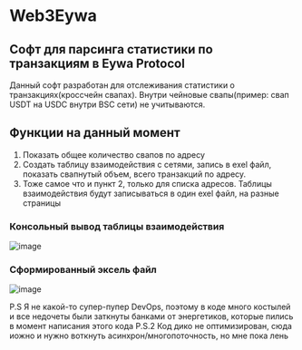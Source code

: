 # Web3Eywa
## Софт для парсинга статистики по транзакциям в Eywa Protocol
Данный софт разработан для отслеживания статистики о транзакциях(кроссчейн свапах). Внутри чейновые свапы(пример: свап USDT на USDC внутри BSC сети) не учитываются. 
## Функции на данный момент
1) Показать общее количество свапов по адресу
2) Создать таблицу взаимодействия с сетями, запись в exel файл, показать свапнутый объем, всего транзакций по адресу.
3) Тоже самое что и пункт 2, только для списка адресов. Таблицы взаимодействия будут записываться в один exel файл, на разные страницы

### Консольный вывод таблицы взаимодействия
![image](https://github.com/MaloyMeee/Web3Eywa/assets/59707245/f2fa0126-104a-45f7-8c10-12ba25a99166)
### Сформированный эксель файл
![image](https://github.com/MaloyMeee/Web3Eywa/assets/59707245/7352d378-be1a-440b-9e13-71de57e07a05)

P.S Я не какой-то супер-пупер DevOps, поэтому в коде много костылей и все недочеты были заткнуты банками от энергетиков, которые пились в момент написания этого кода 
P.S.2 Код дико не оптимизирован, сюда иожно и нужно воткнуть асинхрон/многопоточность, но мне пока лень
